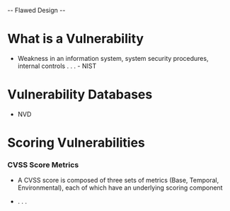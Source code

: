 -- Flawed Design --

# What is a Vulnerability
- Weakness in an information system, system security procedures, internal controls . . . - NIST

# Vulnerability Databases
- NVD

# Scoring Vulnerabilities
### CVSS Score Metrics
- A CVSS score is composed of three sets of metrics (Base, Temporal, Environmental), each of which have an underlying scoring component

- . . .

# 